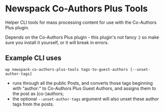 # Newspack Co-Authors Plus Tools

Helper CLI tools for mass processing content for use with the Co-Authors Plus plugin.

Depends on the Co-Authors Plus plugin - this plugin's not fancy :) so make sure you install it yourself, or it will break in errors.

## Example CLI uses

`wp newspack-co-authors-plus-tools tags-to-guest-authors [--unset-author-tags]`
- runs through all the public Posts, and converts those tags beginning with "author:" to Co-Authors Plus Guest Authors, and assigns them to the post as (co-)authors;
- the optional `--unset-author-tags` argument will also unset these author tags from the posts.
